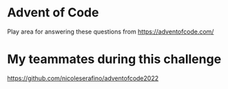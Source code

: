 # Advent of Code
Play area for answering these questions from https://adventofcode.com/

# My teammates during this challenge
https://github.com/nicoleserafino/adventofcode2022
